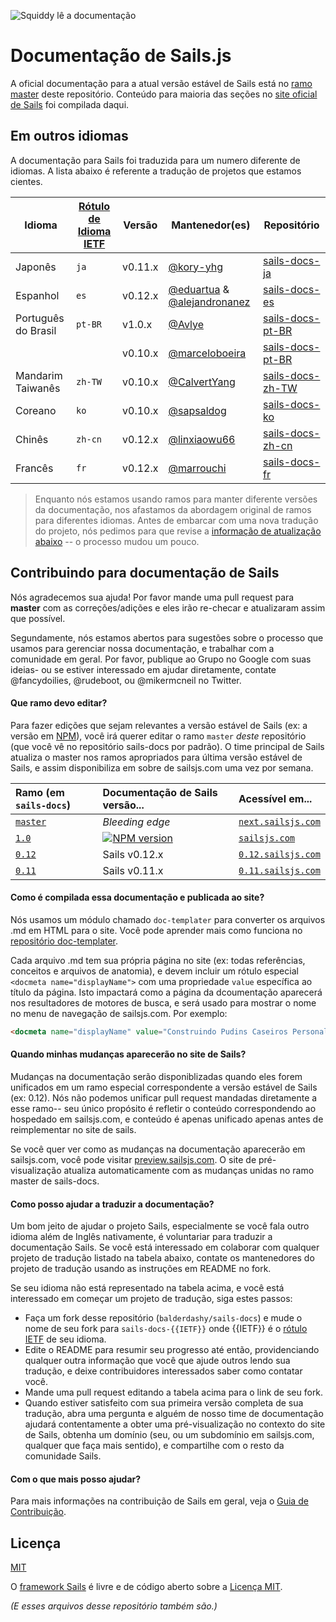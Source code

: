 ![Squiddy lê a documentação](https://sailsjs.com/images/squidford_swimming.png)

# Documentação de Sails.js

A oficial documentação para a atual versão estável de Sails está no [ramo master](https://github.com/balderdashy/sails-docs) deste repositório. Conteúdo para maioria das seções no [site oficial de Sails](https://sailsjs.com) foi compilada daqui.


## Em outros idiomas

A documentação para Sails foi traduzida para um numero diferente de idiomas. A lista abaixo é referente a tradução de projetos que estamos cientes.

| Idioma                     | [Rótulo de Idioma IETF](https://en.wikipedia.org/wiki/IETF_language_tag)  | Versão |  Mantenedor(es)        | Repositório                               |
| ---------------------------- | ------- | ------- | ------------------ | ---------------------------------- |
| Japonês                     | `ja`    | v0.11.x | [@kory-yhg](https://github.com/kory-yhg)      | [sails-docs-ja](https://github.com/balderdashy/sails-docs/tree/ja)
| Espanhol                      | `es`    | v0.12.x | [@eduartua](https://github.com/eduartua/) & [@alejandronanez](https://github.com/alejandronanez)   | [sails-docs-es](https://github.com/eduartua/sails-docs-es)
| Português do Brasil         | `pt-BR` | v1.0.x  | [@Avlye](https://github.com/Avlye) | [sails-docs-pt-BR](https://github.com/Avlye/sails-docs-pt-BR)
|                              |         | v0.10.x | [@marceloboeira](https://github.com/marceloboeira)   | [sails-docs-pt-BR](https://github.com/balderdashy/sails-docs/tree/pt-BR)
| Mandarim Taiwanês           | `zh-TW` | v0.10.x | [@CalvertYang](https://github.com/CalvertYang)   | [sails-docs-zh-TW](https://github.com/balderdashy/sails-docs/tree/zh-TW)
| Coreano                       | `ko`    | v0.10.x | [@sapsaldog](https://github.com/sapsaldog)   | [sails-docs-ko](https://github.com/balderdashy/sails-docs/tree/ko)
| Chinês                      | `zh-cn`    | v0.12.x | [@linxiaowu66](https://github.com/linxiaowu66)   | [sails-docs-zh-cn](https://github.com/linxiaowu66/sails-docs-zh-cn)
| Francês                       | `fr`    | v0.12.x | [@marrouchi](https://github.com/marrouchi)   | [sails-docs-fr](https://github.com/marrouchi/sails-docs-fr)


> Enquanto nós estamos usando ramos para manter diferente versões da documentação, nos afastamos da abordagem original de ramos para diferentes idiomas. Antes de embarcar com uma nova tradução do projeto, nós pedimos para que revise a [informação de atualização abaixo](#how-can-i-help-translate-the-documentation) -- o processo mudou um pouco.



## Contribuindo para documentação de Sails

Nós agradecemos sua ajuda! Por favor mande uma pull request para **master** com as correções/adições e eles irão re-checar e atualizaram assim que possível.

Segundamente, nós estamos abertos para sugestões sobre o processo que usamos para gerenciar nossa documentação, e trabalhar com a comunidade em geral. Por favor, publique ao Grupo no Google com suas ideias- ou se estiver interessado em ajudar diretamente, contate @fancydoilies, @rudeboot, ou @mikermcneil no Twitter.

#### Que ramo devo editar?

<!-- Com o lançamento da nova versão de Sails chegando, nós pedimos para que todas pull requests sejam feitas ao ramo `1.0`, até que o conteúdo da documentação 0.12 seja substituída no site principal. A única exceção é se você estiver documentando algo que não é relevante para Sails v1. -->

Para fazer edições que sejam relevantes a versão estável de Sails (ex: a versão em [NPM](npmjs.org/package/sails)), você irá querer editar o ramo `master` _deste_ repositório (que você vê no repositório sails-docs por padrão). O time principal de Sails atualiza o master nos ramos apropriados para última versão estável de Sails, e assim disponibiliza em sobre de sailsjs.com uma vez por semana.

<!-- That depends on what kind of edit you are making.  Most often, you'll be making an edit that is relevant for the latest stable version of Sails (i.e. the version on [NPM](npmjs.org/package/sails)) and so you'll want to edit the `master` branch of _this_ repo (what you see in the sails-docs repo by default).  The docs team merges master into the appropriate branch for the latest stable release of Sails, and then deploys that to sailsjs.com about once per week.

On the other hand, if you are making an edit related to an unreleased feature in an upcoming version; most commonly as an accompaniment a feature proposal or open pull request to Sails or a related project, then you will want to edit the branch for the next, unreleased version of Sails (sometimes called "edge").
 -->

| Ramo (em `sails-docs`)                                          | Documentação de Sails versão...                                                     | Acessível em...   |
|:------------------------------------------------------------------|:---------------------------------------------------------------------------------------|:-------------------|
| [`master`](https://github.com/balderdashy/sails-docs/tree/master) | _Bleeding edge_                                                                        | [`next.sailsjs.com`](https://next.sailsjs.com)
| [`1.0`](https://github.com/balderdashy/sails-docs/tree/1.0)       | [![NPM version](https://badge.fury.io/js/sails.png)](http://badge.fury.io/js/sails)    | [`sailsjs.com`](https://sailsjs.com)
| [`0.12`](https://github.com/balderdashy/sails-docs/tree/0.12)     | Sails v0.12.x                                                                          | [`0.12.sailsjs.com`](https://0.12.sailsjs.com)
| [`0.11`](https://github.com/balderdashy/sails-docs/tree/0.11)     | Sails v0.11.x                                                                          | [`0.11.sailsjs.com`](http://0.11.sailsjs.com)


#### Como é compilada essa documentação e publicada ao site?

Nós usamos um módulo chamado `doc-templater` para converter os arquivos .md em HTML para o site. Você pode aprender mais como funciona no [repositório doc-templater](https://github.com/uncletammy/doc-templater).

Cada arquivo .md tem sua própria página no site (ex: todas referências, conceitos e arquivos de anatomia), e devem incluir um rótulo especial `<docmeta name="displayName">` com uma propriedade `value` específica ao título da página. Isto impactará como a página da dcoumentação aparecerá nos resultadores de motores de busca, e será usado para mostrar o nome no menu de navegação de sailsjs.com. Por exemplo:

```markdown
<docmeta name="displayName" value="Construindo Pudins Caseiros Personalizados">
```

#### Quando minhas mudanças aparecerão no site de Sails?

Mudanças na documentação serão disponiblizadas quando eles forem unificados em um ramo especial correspondente a versão estável de Sails (ex: 0.12). Nós não podemos unificar pull request mandadas diretamente a esse ramo-- seu único propósito é refletir o conteúdo correspondendo ao hospedado em sailsjs.com, e conteúdo é apenas unificado apenas antes de reimplementar no site de sails. 

Se você quer ver como as mudanças na documentação aparecerão em sailsjs.com, você pode visitar [preview.sailsjs.com](http://preview.sailsjs.com). O site de pré-visualização atualiza automaticamente com as mudanças unidas no ramo master de sails-docs.

#### Como posso ajudar a traduzir a documentação?

Um bom jeito de ajudar o projeto Sails, especialmente se você fala outro idioma além de Inglês nativamente, é voluntariar para traduzir a documentação Sails. Se você está interessado em colaborar com qualquer projeto de tradução listado na tabela abaixo, contate os mantenedores do projeto de tradução usando as instruções em README no fork.

Se seu idioma não está representado na tabela acima, e você está interessado em começar um projeto de tradução, siga estes passos:

+ Faça um fork desse repositório (`balderdashy/sails-docs`) e mude o nome de seu fork para `sails-docs-{{IETF}}` onde {{IETF}} é o [rótulo IETF](https://en.wikipedia.org/wiki/IETF_language_tag) de seu idioma.
+ Edite o README para resumir seu progresso até então, providenciando qualquer outra informação que você que ajude outros lendo sua tradução, e deixe contribuidores interessados saber como contatar você.
+ Mande uma pull request editando a tabela acima para o link de seu fork.
+ Quando estiver satisfeito com sua primeira versão completa de sua tradução, abra uma pergunta e alguém de nosso time de documentação ajudará contentamente a obter uma pré-visualização no contexto do site de Sails, obtenha um domínio (seu, ou um subdomínio em sailsjs.com, qualquer que faça mais sentido), e compartilhe com o resto da comunidade Sails.


#### Com o que mais posso ajudar?

Para mais informações na contribuição de Sails em geral, veja o [Guia de Contribuição](sailsjs.com/contributing).


## Licença

[MIT](./LICENSE.md)

O [framework Sails](https://sailsjs.com) é livre e de código aberto sobre a [Licença MIT](https://sailsjs.com/license).

_(E esses arquivos desse repositório também são.)_

